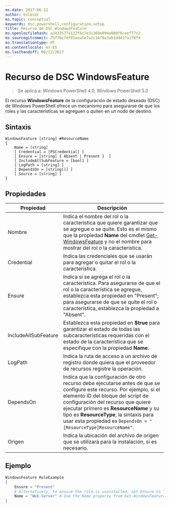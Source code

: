 ```yaml
---
ms.date: 2017-06-12
author: eslesar
ms.topic: conceptual
keywords: dsc,powershell,configuration,setup
title: Recurso de DSC WindowsFeature
ms.openlocfilehash: a3433577a122f6c7e31360e094a089f6ceef77c2
ms.sourcegitcommit: 75f70c7df01eea5e7a2c16f9a3ab1dd437a1f8fd
ms.translationtype: HT
ms.contentlocale: es-ES
ms.lasthandoff: 06/12/2017
---
```

# <a name="dsc-windowsfeature-resource"></a>Recurso de DSC WindowsFeature

> Se aplica a: Windows PowerShell 4.0, Windows PowerShell 5.0

El recurso **WindowsFeature** de la configuración de estado deseado (DSC) de Windows PowerShell ofrece un mecanismo para asegurarse de que los roles y las características se agreguen o quiten en un nodo de destino.

## <a name="syntax"></a>Sintaxis

```
WindowsFeature [string] #ResourceName
{
    Name = [string]
    [ Credential = [PSCredential] ]
    [ Ensure = [string] { Absent | Present }  ]
    [ IncludeAllSubFeature = [bool] ]
    [ LogPath = [string] ]
    [ DependsOn = [string[]] ]
    [ Source = [string] ]
}
```

## <a name="properties"></a>Propiedades

|  Propiedad  |  Descripción   | 
|---|---| 
| Nombre| Indica el nombre del rol o la característica que quiere garantizar que se agregue o se quite. Esto es el mismo que la propiedad __Name__ del cmdlet [Get-WindowsFeature](https://technet.microsoft.com/en-us/library/jj205469.aspx) y no el nombre para mostrar del rol o la característica.| 
| Credential| Indica las credenciales que se usarán para agregar o quitar el rol o la característica.| 
| Ensure| Indica si se agrega el rol o la característica. Para asegurarse de que el rol o la característica se agregue, establezca esta propiedad en "Present"; para asegurarse de que se quite el rol o característica, establezca la propiedad a "Absent".| 
| IncludeAllSubFeature| Establezca esta propiedad en __$true__ para garantizar el estado de todas las subcaracterísticas requeridas con el estado de la característica que se especifique con la propiedad __Name__.| 
| LogPath| Indica la ruta de acceso a un archivo de registro donde quiera que el proveedor de recursos registre la operación.| 
| DependsOn| Indica que la configuración de otro recurso debe ejecutarse antes de que se configure este recurso. Por ejemplo, si el elemento ID del bloque del script de configuración del recurso que quiere ejecutar primero es __ResourceName__ y su tipo es __ResourceType__, la sintaxis para usar esta propiedad es `DependsOn = "[ResourceType]ResourceName"`.| 
| Origen| Indica la ubicación del archivo de origen que se utilizará para la instalación, si es necesario.| 

## <a name="example"></a>Ejemplo
```powershell
WindowsFeature RoleExample
{
    Ensure = "Present" 
    # Alternatively, to ensure the role is uninstalled, set Ensure to "Absent"
    Name = "Web-Server" # Use the Name property from Get-WindowsFeature  
}
```

